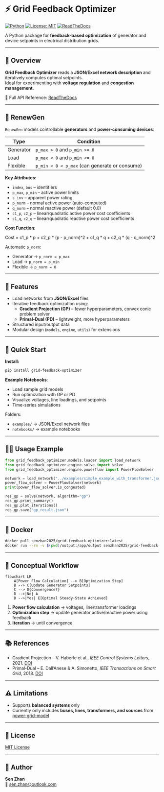 
# ⚡ Grid Feedback Optimizer

[![Python](https://img.shields.io/badge/python-3.11%2B-blue.svg)]()
[![License: MIT](https://img.shields.io/badge/License-MIT-green.svg)](LICENSE)
[![ReadTheDocs](https://img.shields.io/readthedocs/grid-feedback-optimizer)](https://grid-feedback-optimizer.readthedocs.io/en/latest/)

A Python package for **feedback-based optimization** of generator and device setpoints in electrical distribution grids.

---

## 🧩 Overview

**Grid Feedback Optimizer** reads a **JSON/Excel network description** and iteratively computes optimal setpoints.  
Ideal for experimenting with **voltage regulation** and **congestion management**.

📖 Full API Reference: [ReadTheDocs](https://grid-feedback-optimizer.readthedocs.io/en/latest/)

---

## 🔋 RenewGen

`RenewGen` models controllable **generators** and **power-consuming devices**:

| Type | Condition |
|------|-----------|
| Generator | `p_max > 0` and `p_min >= 0` |
| Load | `p_max < 0` and `p_min <= 0` |
| Flexible | `p_min < 0 < p_max` (can generate or consume) |

**Key Attributes:**

- `index`, `bus` – identifiers  
- `p_max`, `p_min` – active power limits  
- `s_inv` – apparent power rating  
- `p_norm` – normal active power (auto-computed)  
- `q_norm` – normal reactive power (default 0.0)  
- `c1_p`, `c2_p` – linear/quadratic active power cost coefficients  
- `c1_q`, `c2_q` – linear/quadratic reactive power cost coefficients  

**Cost Function:**


Cost = c1_p * p + c2_p * (p - p_norm)^2 + c1_q * q + c2_q * (q - q_norm)^2

Automatic `p_norm`:

- Generator → `p_norm = p_max`  
- Load → `p_norm = p_min`  
- Flexible → `p_norm = 0`  

---

## 🚀 Features

- Load networks from **JSON/Excel** files  
- Iterative feedback optimization using:
  - **Gradient Projection (GP)** – fewer hyperparameters, convex conic problem solver  
  - **Primal-Dual (PD)** – lightweight, more hyperparameters  
- Structured input/output data  
- Modular design (`models`, `engine`, `utils`) for extensions  

---

## 🏃 Quick Start

**Install:**

```bash
pip install grid-feedback-optimizer
```

**Example Notebooks**:  

- Load sample grid models  
- Run optimization with GP or PD  
- Visualize voltages, line loadings, and setpoints  
- Time-series simulations  

Folders:  
- `examples/` → JSON/Excel network files  
- `notebooks/` → example notebooks  

---

## 🧑‍💻 Usage Example

```python
from grid_feedback_optimizer.models.loader import load_network
from grid_feedback_optimizer.engine.solve import solve
from grid_feedback_optimizer.engine.powerflow import PowerFlowSolver

network = load_network("../examples/simple_example_with_transformer.json")
power_flow_solver = PowerFlowSolver(network)
print(power_flow_solver.is_congested)

res_gp = solve(network, algorithm="gp")
res_gp.print_summary()
res_gp.plot_iterations()
res_gp.save("gp_result.json")
```

---

## 🐳 Docker

```bash
docker pull senzhan2025/grid-feedback-optimizer:latest
docker run --rm -v $(pwd)/output:/app/output senzhan2025/grid-feedback-optimizer:latest examples/simple_example.json --save_path output/result.json --verbose
```

---

## 🔄 Conceptual Workflow

```mermaid
flowchart LR
    A[Power Flow Calculation] --> B[Optimization Step]
    B --> C[Update Generator Setpoints]
    C --> D{Convergence?}
    D -->|No| A
    D -->|Yes| E[Optimal Steady-State Achieved]
```

1. **Power flow calculation** → voltages, line/transformer loadings  
2. **Optimization step** → update generator active/reactive power using feedback  
3. **Iteration** → until convergence  

---

## 📚 References

- Gradient Projection – V. Haberle et al., *IEEE Control Systems Letters*, 2021. [DOI](https://doi.org/10.1109/LCSYS.2020.3002152)  
- Primal-Dual – E. Dall’Anese & A. Simonetto, *IEEE Transactions on Smart Grid*, 2018. [DOI](https://doi.org/10.1109/TSG.2016.2571982)

---

## ⚠️ Limitations

- Supports **balanced systems** only  
- Currently only includes **buses, lines, transformers, and sources** from [power-grid-model](https://power-grid-model.readthedocs.io/en/stable/user_manual/components.html)  

---

## 📄 License

[MIT License](LICENSE)  

---

## 👤 Author

**Sen Zhan**  
📧 [sen.zhan@outlook.com](mailto:sen.zhan@outlook.com)
